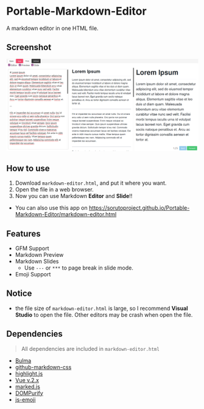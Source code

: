 # Portable-Markdown-Editor
 A markdown editor in one HTML file.

## Screenshot
![screenshot](screenshot.png)

## How to use
1. Download `markdown-editor.html`, and put it where you want.
2. Open the file in a web browser.
3. Now you can use Markdown **Editor** and **Slide**!!

* You can also use this app on https://sorutoproject.github.io/Portable-Markdown-Editor/markdown-editor.html

## Features
* GFM Support
* Markdown Preview
* Markdown Slides
    * Use `---` or `***` to page break in slide mode.
* Emoji Support

## Notice
* the file size of `markdown-editor.html` is large, so I recommend **Visual Studio** to open the file. Other editors may be crash when open the file. 

## Dependencies
> All dependencies are included in `markdown-editor.html`
* [Bulma](https://github.com/jgthms/bulma)
* [github-markdown-css](https://github.com/sindresorhus/github-markdown-css)
* [highlight.js](https://github.com/highlightjs/highlight.js)
* [Vue v.2.x](https://github.com/vuejs/vue)
* [marked.js](https://github.com/markedjs/marked)
* [DOMPurify](https://github.com/cure53/DOMPurify)
* [js-emoji](https://github.com/iamcal/js-emoji)
